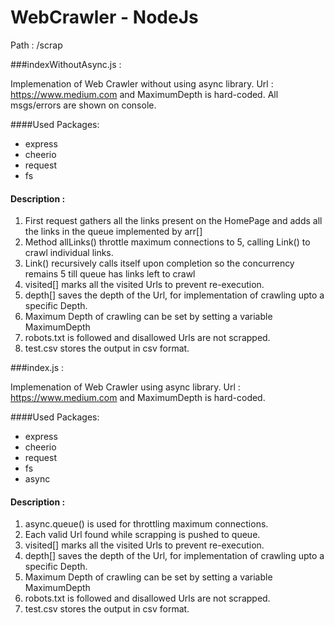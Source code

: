 # WebCrawler - NodeJs

Path : /scrap

###indexWithoutAsync.js :

Implemenation of Web Crawler without using async library. Url : https://www.medium.com and MaximumDepth is hard-coded.
All msgs/errors are shown on console.

####Used Packages:

* express
* cheerio
* request
* fs

#### Description : 
1. First request gathers all the links present on the HomePage and adds all the links in the queue implemented by arr[]
2. Method allLinks() throttle maximum connections to 5, calling Link() to crawl individual links.
3. Link() recursively calls itself upon completion so the concurrency remains 5 till queue has links left to crawl
4. visited[] marks all the visited Urls to prevent re-execution. 
5. depth[] saves the depth of the Url, for implementation of crawling upto a specific Depth.
6. Maximum Depth of crawling can be set by setting a variable MaximumDepth
7. robots.txt is followed and disallowed Urls are not scrapped.
8. test.csv stores the output in csv format.


###index.js :

Implemenation of Web Crawler using async library. Url : https://www.medium.com and MaximumDepth is hard-coded.

####Used Packages:

* express
* cheerio
* request
* fs
* async

#### Description : 
1. async.queue() is used for throttling maximum connections.
2. Each valid Url found while scrapping is pushed to queue.
4. visited[] marks all the visited Urls to prevent re-execution. 
5. depth[] saves the depth of the Url, for implementation of crawling upto a specific Depth.
6. Maximum Depth of crawling can be set by setting a variable MaximumDepth
7. robots.txt is followed and disallowed Urls are not scrapped.
8. test.csv stores the output in csv format.

